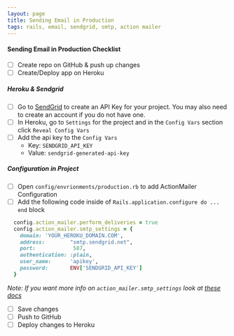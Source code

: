 ```yaml
---
layout: page
title: Sending Email in Production
tags: rails, email, sendgrid, smtp, action mailer
---
```

<!-- Included as link in Sending Emails in Rails lesson  -->
#### Sending Email in Production Checklist

- [ ] Create repo on GitHub & push up changes
- [ ] Create/Deploy app on Heroku

##### Heroku & Sendgrid

- [ ] Go to [SendGrid](https://app.sendgrid.com/settings/api_keys) to create an API Key for your project. You may also need to create an account if you do not have one.
- [ ] In Heroku, go to `Settings` for the project and in the `Config Vars` section click
  `Reveal Config Vars`
- [ ] Add the api key to the `Config Vars`
    - Key: `SENDGRID_API_KEY`
    - Value: `sendgrid-generated-api-key`

##### Configuration in Project

- [ ] Open `config/envrionments/production.rb` to add ActionMailer Configuration
- [ ] Add the following code inside of `Rails.application.configure do ... end` block
```ruby   config.action_mailer.delivery_method = :smtp
  config.action_mailer.perform_deliveries = true
  config.action_mailer.smtp_settings = {
    domain: 'YOUR_HEROKU_DOMAIN.COM',
    address:        "smtp.sendgrid.net",
    port:            587,
    authentication: :plain,
    user_name:      'apikey',
    password:       ENV['SENDGRID_API_KEY']
  }
  ```
  _Note: If you want more info on `action_mailer.smtp_settings` look at [these docs](https://guides.rubyonrails.org/configuring.html#configuring-action-mailer)_

- [ ] Save changes
- [ ] Push to GitHub
- [ ] Deploy changes to Heroku
